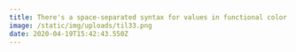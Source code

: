 ```yaml
---
title: There's a space-separated syntax for values in functional color notations.
image: /static/img/uploads/til33.png
date: 2020-04-19T15:42:43.550Z
---
```

